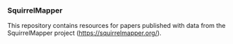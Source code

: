 ### SquirrelMapper
This repository contains resources for papers published with data from the SquirrelMapper project (https://squirrelmapper.org/).
